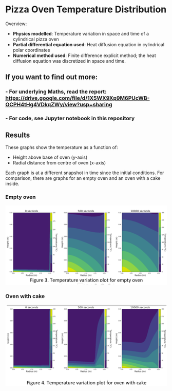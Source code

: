 # Pizza Oven Temperature Distribution

Overview:
- **Physics modelled**: Temperature variation in space and time of a cylindrical pizza oven
- **Partial differential equation used**: Heat diffusion equation in cylindrical polar coordinates
- **Numerical method used**: Finite difference explicit method; the heat diffusion equation was discretized in space and time.

## If you want to find out more:
### - For underlying Maths, read the report: https://drive.google.com/file/d/1X5WX9Xp9M6PUcWB-OCPH4tHg4VDkqZWy/view?usp=sharing
### - For code, see Jupyter notebook in this repository

## Results
These graphs show the temperature as a function of:
- Height above base of oven (y-axis)
- Radial distance from centre of oven (x-axis)

Each graph is at a different snapshot in time since the initial conditions.
For comparison, there are graphs for an empty oven and an oven with a cake inside.

### Empty oven
![alt text](https://github.com/charlieblindsay/pizza-oven-temperature-distribution/blob/main/images/empty%20oven.png)

### Oven with cake
![alt text](https://github.com/charlieblindsay/pizza-oven-temperature-distribution/blob/main/images/cake%20oven.png)
